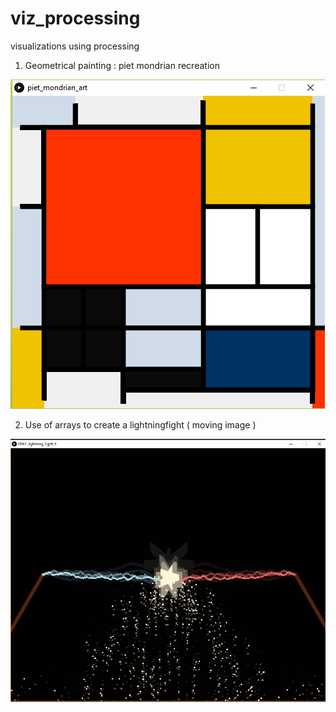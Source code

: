# viz_processing
visualizations using processing

1) Geometrical painting :  piet mondrian recreation

![Piet Mondrian Art](piet_mondrian_art/images/piet-mondrian-composition-recreation.jpg)

2) Use of arrays to create a lightningfight ( moving image )

![wands](HW4_lightning_fight_6/lightningfight.png)
